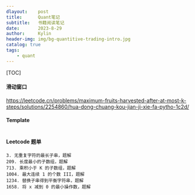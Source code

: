 ```yaml
---
dlayout:    post
title:      Quant笔记
subtitle:   书籍阅读笔记
date:       2023-8-29
author:     Kylin
header-img: img/bg-quantitive-trading-intro.jpg
catalog: true
tags:
    - quant
---
```




[TOC]



#### 滑动窗口

https://leetcode.cn/problems/maximum-fruits-harvested-after-at-most-k-steps/solutions/2254860/hua-dong-chuang-kou-jian-ji-xie-fa-pytho-1c2d/



#### Template

```

```



#### Leetcode 题单

```
3. 无重复字符的最长子串，题解
209. 长度最小的子数组，题解
713. 乘积小于 K 的子数组，题解
1004. 最大连续 1 的个数 III，题解
1234. 替换子串得到平衡字符串，题解
1658. 将 x 减到 0 的最小操作数，题解
```





